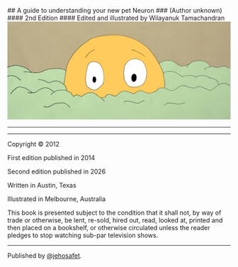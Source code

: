 <div id="title">
## A guide to understanding your new pet Neuron
### (Author unknown)
#### 2nd Edition
#### Edited and illustrated by Wilayanuk Tamachandran
</div>
<img id="im-1a" src="images/face.jpeg">
<hr>
<span id="ch-list"></span>
<hr>
<div id="copyright">
Copyright &copy; 2012

First edition published in 2014

Second edition published in 2026

Written in Austin, Texas

Illustrated in Melbourne, Australia

This book is presented subject to the condition that it shall not, by way of trade or otherwise, be lent, re-sold, hired out, read, looked at, printed and then placed on a bookshelf, or otherwise circulated unless the reader pledges to stop watching sub-par television shows.
</div>
<hr>
Published by <a href="https://twitter.com/jehosafet" target="_blank">@jehosafet</a>.
